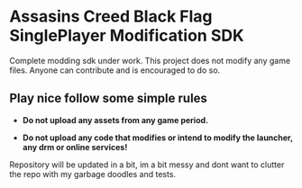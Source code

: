# Assasins Creed Black Flag SinglePlayer Modification SDK 

Complete modding sdk under work. This project does not modify any game files. Anyone can contribute and is encouraged to do so.

## Play nice follow some simple rules

- **Do not upload any assets from any game period.**

- **Do not upload any code that modifies or intend to modify the launcher, any drm or online services!**

Repository will be updated in a bit, im a bit messy and dont want to clutter the repo with my garbage doodles and tests.
